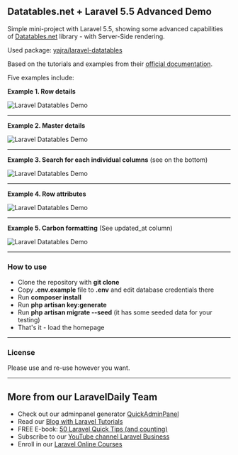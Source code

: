 ## Datatables.net + Laravel 5.5 Advanced Demo

Simple mini-project with Laravel 5.5, showing some advanced capabilities of [Datatables.net](https://datatables.net) library - with Server-Side rendering.

Used package: [yajra/laravel-datatables](https://github.com/yajra/laravel-datatables)

Based on the tutorials and examples from their [official documentation](https://datatables.yajrabox.com/).

Five examples include:

__Example 1. Row details__

![Laravel Datatables Demo](https://laraveldaily.com/wp-content/uploads/2018/11/datatables-advanced-demo.png)

---

__Example 2. Master details__

![Laravel Datatables Demo](https://laraveldaily.com/wp-content/uploads/2018/11/datatables-advanced-demo-02.png)

---

__Example 3. Search for each individual columns__ (see on the bottom)

![Laravel Datatables Demo](https://laraveldaily.com/wp-content/uploads/2018/11/datatables-advanced-demo-03.png)

---

__Example 4. Row attributes__

![Laravel Datatables Demo](https://laraveldaily.com/wp-content/uploads/2018/11/datatables-advanced-demo-04.png)

---

__Example 5. Carbon formatting__ (See updated_at column)

![Laravel Datatables Demo](https://laraveldaily.com/wp-content/uploads/2018/11/datatables-advanced-demo-05.png)

---

### How to use

- Clone the repository with __git clone__
- Copy __.env.example__ file to __.env__ and edit database credentials there
- Run __composer install__
- Run __php artisan key:generate__
- Run __php artisan migrate --seed__ (it has some seeded data for your testing)
- That's it - load the homepage

---

### License

Please use and re-use however you want.

---

## More from our LaravelDaily Team

- Check out our adminpanel generator [QuickAdminPanel](https://quickadminpanel.com)
- Read our [Blog with Laravel Tutorials](https://laraveldaily.com)
- FREE E-book: [50 Laravel Quick Tips (and counting)](https://laraveldaily.com/free-e-book-40-laravel-quick-tips-and-counting/)
- Subscribe to our [YouTube channel Laravel Business](https://www.youtube.com/channel/UCTuplgOBi6tJIlesIboymGA)
- Enroll in our [Laravel Online Courses](https://laraveldaily.teachable.com/)

